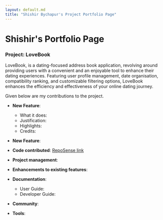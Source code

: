 ```yaml
---
layout: default.md
title: "Shishir Bychapur's Project Portfolio Page"
---
```


# Shishir's Portfolio Page

### Project: LoveBook

LoveBook, is a dating-focused address book application, revolving around providing users with a convenient and an
enjoyable tool to enhance their dating experiences. Featuring user profile management, date organisation, compatibility
ranking, and customizable filtering options, LoveBook enhances the efficiency and effectiveness of your online dating
journey.

Given below are my contributions to the project.

* **New Feature**: 
    * What it does: 
    * Justification: 
    * Highlights: 
    * Credits: 

* **New Feature**: 

* **Code contributed**: [RepoSense link]()

* **Project management**:

* **Enhancements to existing features**:

* **Documentation**:
    * User Guide:
    * Developer Guide:

* **Community**:

* **Tools**:
